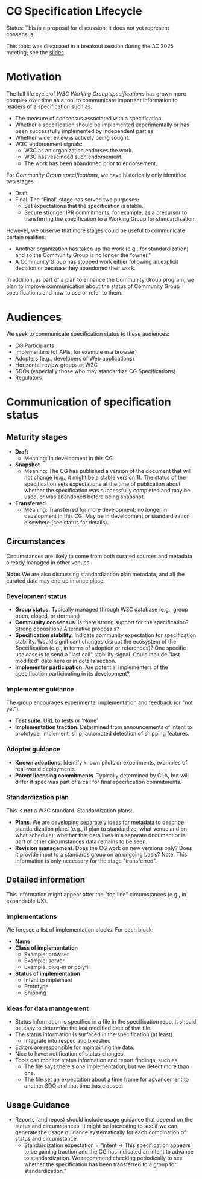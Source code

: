 # CG Specification Lifecycle
Status: This is a proposal for discussion; it does not yet represent consensus.

This topic was discussed in a breakout session during the AC 2025 meeting; see the [slides](https://www.w3.org/2025/Talks/cg-breakout-ac2025.pdf).

# Motivation

The full life cycle of _W3C Working Group specifications_ has grown more complex over time as a tool to communicate important information to readers of a specification such as:

* The measure of consensus associated with a specification.
* Whether a specification should be implemented experimentally or has been successfully implemented by independent parties.
* Whether wide review is actively being sought.
* W3C endorsement signals:
   * W3C as an organization endorses the work.
   * W3C has rescinded such endorsement.
   * The work has been abandoned prior to endorsement.

For _Community Group specifications_, we have historically only identified two stages:

* Draft
* Final. The “Final” stage has served two purposes:
   * Set expectations that the specification is stable.
   * Secure stronger IPR commitments, for example, as a precursor to transferring the specification to a Working Group for standardization.

However, we observe that more stages could be useful to communicate certain realities:

* Another organization has taken up the work (e.g., for standardization) and so the Community Group is no longer the “owner.”
* A Community Group has stopped work either following an explicit decision or because they abandoned their work.

In addition, as part of a plan to enhance the Community Group program, we plan to improve communication about the status of Community Group specifications and how to use or refer to them.

# Audiences

We seek to communicate specification status to these audiences:

* CG Participants
* Implementers (of APIs, for example in a browser)
* Adopters (e.g., developers of Web applications)
* Horizontal review groups at W3C
* SDOs (especially those who may standardize CG Specifications)
* Regulators

# Communication of specification status

## Maturity stages

* **Draft**
   * Meaning: In development in this CG
* **Snapshot**
   * Meaning: The CG has published a version of the document that will not change (e.g., it might be a stable version 1). The status of the specification sets expectations at the time of publication about whether the specification was successfully completed and may be used, or was abandoned before being snapshot.
* **Transferred** 
   * Meaning: Transferred for more development; no longer in development in this CG. May be in development or standardization elsewhere (see status for details).

## Circumstances

Circumstances are likely to come from both curated sources and metadata already managed in other venues.

**Note:** We are also discussing standardization plan metadata, and all the curated data may end up in once place.

### Development status

* **Group status**. Typically managed through W3C database (e.g., group open, closed, or dormant)
* **Community consensus**. Is there strong support for the specification? Strong opposition? Alternative proposals?
* **Specification stability**. Indicate community expectation for specification stability. Would significant changes disrupt the ecosystem of the Specification (e.g., in terms of adoption or references)? One specific use case is to send a "last call" stability signal. Could include "last modified" date here or in details section.
* **Implementer participation**. Are potential implementers of the specification participating in its development?

### Implementer guidance

The group encourages experimental implementation and feedback (or "not yet").

* **Test suite**. URL to tests or 'None'
* **Implementation traction**. Determined from announcements of intent to prototype, implement, ship; automated detection of shipping features.

### Adopter guidance

* **Known adoptions**. Identify known pilots or experiments, examples of real-world deployments.
* **Patent licensing commitments**. Typically determined by CLA, but will differ if spec was part of a call for final specification commitments.

### Standardization plan

This is **not** a W3C standard. Standardization plans:

* **Plans**.  We are developing separately ideas for metadata to describe standardization plans (e.g., if plan to standardize, what venue and on what schedule); whether that data lives in a separate document or is part of other circumstances data remains to be seen.
* **Revision management**. Does the CG work on new versions only? Does it provide input to a standards group on an ongoing basis? Note: This information is only necessary for the stage "transferred".

## Detailed information

This information might appear after the "top line" circumstances (e.g., in expandable UX).

### Implementations

We foresee a list of implementation blocks. For each block:

* **Name**
* **Class of implementation** 
  * Example: browser
  * Example: server 
  * Example: plug-in or polyfill
* **Status of implementation**
  * Intent to implement
  * Prototype
  * Shipping

### Ideas for data management

* Status information is specified in a file in the specification repo. It should be easy to determine the last modified date of that file.
* The status information is surfaced in the specification (at least).
   * Integrate into respec and bikeshed
* Editors are responsible for maintaining the data.
* Nice to have: notification of status changes.
* Tools can monitor status information and report findings, such as:
   * The file says there's one implementation, but we detect more than one.
   * The file set an expectation about a time frame for advancement to another SDO and that time has elapsed.

## Usage Guidance

* Reports (and repos) should include usage guidance that depend on the status and circumstances. It might be interesting to see if we can generate the usage guidance systematically for each combination of status and circumstance.
   * Standardization expectation = “intent => This specification appears to be gaining traction and the CG has indicated an intent to advance to standardization. We recommend checking periodically to see whether the specification has been transferred to a group for standardization.”

